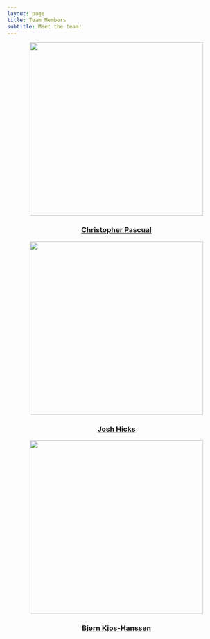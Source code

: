 ```yaml
---
layout: page
title: Team Members
subtitle: Meet the team!
---
```


<div class="row" style="display: inline">
<div class="column" style="display: inline">
    <img width="400px" 
       style="display: block; margin-left: auto; margin-right: auto"
       src="../assets/img/chris.jpg"
       class="img-thumbnail" >
    <a href="https://caspascual.github.io/"><h3 style="text-align: center">Christopher Pascual</h3></a>
  </div>
  <div class="column" style="display: inline">
    <img width="400px" 
       style="display: block; margin-left: auto; margin-right: auto"
       src="../assets/img/josh.jpg" 
       class="img-thumbnail" >
    <a href="https://hicksj4.github.io/"><h3 style="text-align: center">Josh Hicks</h3></a>
  </div>
  <div class="column" style="display: inline">
    <img width="400px" 
       style="display: block; margin-left: auto; margin-right: auto"
       src="../assets/img/bjoern.jpg" 
       class="img-thumbnail" >
    <a href="https://math.hawaii.edu/wordpress/people/bjoernkh/"><h3 style="text-align: center">Bjørn Kjos-Hanssen</h3></a>
  </div>
</div>